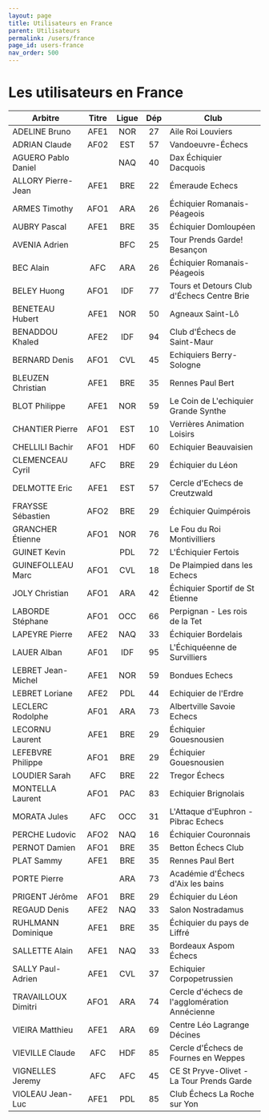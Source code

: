 ```yaml
---
layout: page
title: Utilisateurs en France
parent: Utilisateurs
permalink: /users/france
page_id: users-france
nav_order: 500
---
```


# Les utilisateurs en France

| Arbitre             | Titre | Ligue | Dép | Club                                          |
|---------------------|:-----:|:-----:|:---:|-----------------------------------------------|
| ADELINE Bruno       | AFE1  |  NOR  | 27  | Aile Roi Louviers                             |
| ADRIAN Claude       | AF02  |  EST  | 57  | Vandoeuvre-Échecs                             |
| AGUERO Pablo Daniel |       |  NAQ  | 40  | Dax Échiquier Dacquois                        |
| ALLORY Pierre-Jean  | AFE1  |  BRE  | 22  | Émeraude Echecs                               |
| ARMES Timothy       | AFO1  |  ARA  | 26  | Échiquier Romanais-Péageois                   |
| AUBRY Pascal        | AFE1  |  BRE  | 35  | Échiquier Domloupéen                          |
| AVENIA Adrien       |       |  BFC  | 25  | Tour Prends Garde! Besançon                   |
| BEC Alain           |  AFC  |  ARA  | 26  | Échiquier Romanais-Péageois                   |
| BELEY Huong         | AFO1  |  IDF  | 77  | Tours et Detours Club d'Échecs Centre Brie    |
| BENETEAU Hubert     | AFE1  |  NOR  | 50  | Agneaux Saint-Lô                              |
| BENADDOU Khaled     | AFE2  |  IDF  | 94  | Club d'Échecs de Saint-Maur                   |
| BERNARD Denis       | AFO1  |  CVL  | 45  | Echiquiers Berry-Sologne                      |
| BLEUZEN Christian   | AFE1  |  BRE  | 35  | Rennes Paul Bert                              |
| BLOT Philippe       | AFE1  |  NOR  | 59  | Le Coin de L'echiquier Grande Synthe          |
| CHANTIER Pierre     | AFO1  |  EST  | 10  | Verrières Animation Loisirs                   |
| CHELLILI Bachir     | AFO1  |  HDF  | 60  | Echiquier Beauvaisien                         |
| CLEMENCEAU Cyril    |  AFC  |  BRE  | 29  | Échiquier du Léon                             |
| DELMOTTE Eric       | AFE1  |  EST  | 57  | Cercle d'Echecs de Creutzwald                 |
| FRAYSSE Sébastien   | AFO2  |  BRE  | 29  | Échiquier Quimpérois                          |
| GRANCHER Étienne    | AFO1  |  NOR  | 76  | Le Fou du Roi Montivilliers                   |
| GUINET Kevin        |       |  PDL  | 72  | L'Échiquier Fertois                           |
| GUINEFOLLEAU Marc   | AFO1  |  CVL  | 18  | De Plaimpied dans les Echecs                  |
| JOLY Christian      | AFO1  |  ARA  | 42  | Échiquier Sportif de St Étienne               |
| LABORDE Stéphane    | AFO1  |  OCC  | 66  | Perpignan - Les rois de la Tet                |
| LAPEYRE Pierre      | AFE2  |  NAQ  | 33  | Échiquier Bordelais                           |
| LAUER Alban         | AF01  |  IDF  | 95  | L'Échiquéenne de Survilliers                  |
| LEBRET Jean-Michel  | AFE1  |  NOR  | 59  | Bondues Echecs                                |
| LEBRET Loriane      | AFE2  |  PDL  | 44  | Echiquier de l'Erdre                          |
| LECLERC Rodolphe    | AF01  |  ARA  | 73  | Albertville Savoie Echecs                     |
| LECORNU Laurent     | AFE1  |  BRE  | 29  | Échiquier Gouesnousien                        |
| LEFEBVRE Philippe   | AFO1  |  BRE  | 29  | Échiquier Gouesnousien                        |
| LOUDIER Sarah       |  AFC  |  BRE  | 22  | Tregor Échecs                                 |
| MONTELLA Laurent    | AFO1  |  PAC  | 83  | Echiquier Brignolais                          |
| MORATA Jules        |  AFC  |  OCC  | 31  | L'Attaque d'Euphron - Pibrac Echecs           |
| PERCHE Ludovic      | AFO2  |  NAQ  | 16  | Échiquier Couronnais                          |
| PERNOT Damien       | AFO1  |  BRE  | 35  | Betton Échecs Club                            |
| PLAT Sammy          | AFE1  |  BRE  | 35  | Rennes Paul Bert                              |
| PORTE Pierre        |       |  ARA  | 73  | Académie d'Échecs d'Aix les bains             |
| PRIGENT Jérôme      | AFO1  |  BRE  | 29  | Échiquier du Léon                             |
| REGAUD Denis        | AFE2  |  NAQ  | 33  | Salon Nostradamus                             |
| RUHLMANN Dominique  | AFE1  |  BRE  | 35  | Échiquier du pays de Liffré                   |
| SALLETTE Alain      | AFE1  |  NAQ  | 33  | Bordeaux Aspom Échecs                         |
| SALLY Paul-Adrien   | AFE1  |  CVL  | 37  | Echiquier Corpopetrussien                     |
| TRAVAILLOUX Dimitri | AFO1  |  ARA  | 74  | Cercle d'échecs de l'agglomération Annécienne |
| VIEIRA Matthieu     | AFE1  |  ARA  | 69  | Centre Léo Lagrange Décines                   |
| VIEVILLE Claude     |  AFC  |  HDF  | 85  | Cercle d'Échecs de Fournes en Weppes          |
| VIGNELLES Jeremy    |  AFC  |  AFC  | 45  | CE St Pryve-Olivet - La Tour Prends Garde     |
| VIOLEAU Jean-Luc    | AFE1  |  PDL  | 85  | Club Échecs La Roche sur Yon                  |
